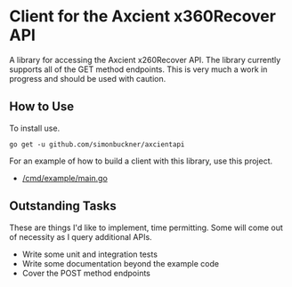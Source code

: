 # Client for the Axcient x360Recover API

A library for accessing the Axcient x260Recover API. The library currently
supports all of the GET method endpoints. This is very 
much a work in progress and should be used with caution.

## How to Use

To install use.

```
go get -u github.com/simonbuckner/axcientapi
```

For an example of how to build a client with this library, use this project.

- [/cmd/example/main.go](https://github.com/simonbuckner/axcientapi/cmd/example/main.go)

## Outstanding Tasks

These are things I'd like to implement, time permitting. Some will come out of 
necessity as I query additional APIs.

- Write some unit and integration tests
- Write some documentation beyond the example code
- Cover the POST method endpoints
